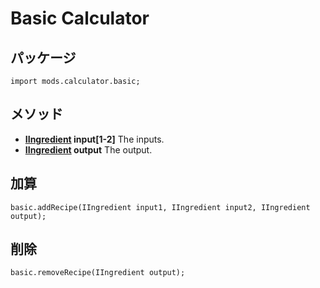 # Basic Calculator

## パッケージ
```zenscript
import mods.calculator.basic;
```

## メソッド

- **[IIngredient](/Vanilla/Variable_Types/IIngredient/) input[1-2]** The inputs.
- **[IIngredient](/Vanilla/Variable_Types/IIngredient/) output** The output.

## 加算
```zenscript
basic.addRecipe(IIngredient input1, IIngredient input2, IIngredient output);
```

## 削除
```zenscript
basic.removeRecipe(IIngredient output);
```
